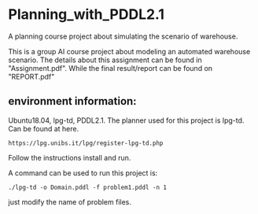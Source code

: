 # Planning_with_PDDL2.1
A planning course project about simulating the scenario of warehouse.

This is a group AI course project about modeling an automated warehouse scenario. The details about this assignment can be found in "Assignment.pdf".
While the final result/report can be found on "REPORT.pdf"

## environment information:
Ubuntu18.04, lpg-td, PDDL2.1.
 The planner used for this project is lpg-td. Can be found at here.
 
    https://lpg.unibs.it/lpg/register-lpg-td.php    
 Follow the instructions install and run.
 
 A command can be used to run this project is:
    
    ./lpg-td -o Domain.pddl -f problem1.pddl -n 1
just modify the name of problem files.
